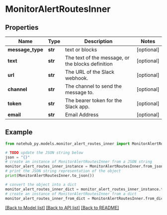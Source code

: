 # MonitorAlertRoutesInner

## Properties

| Name             | Type    | Description                                       | Notes      |
| ---------------- | ------- | ------------------------------------------------- | ---------- |
| **message_type** | **str** | text or blocks                                    | [optional] |
| **text**         | **str** | The text of the message, or the blocks definition | [optional] |
| **url**          | **str** | The URL of the Slack webhook.                     | [optional] |
| **channel**      | **str** | The channel to send the message to.               | [optional] |
| **token**        | **str** | The bearer token for the Slack app.               | [optional] |
| **email**        | **str** | Email Address                                     | [optional] |

## Example

```python
from notehub_py.models.monitor_alert_routes_inner import MonitorAlertRoutesInner

# TODO update the JSON string below
json = "{}"
# create an instance of MonitorAlertRoutesInner from a JSON string
monitor_alert_routes_inner_instance = MonitorAlertRoutesInner.from_json(json)
# print the JSON string representation of the object
print(MonitorAlertRoutesInner.to_json())

# convert the object into a dict
monitor_alert_routes_inner_dict = monitor_alert_routes_inner_instance.to_dict()
# create an instance of MonitorAlertRoutesInner from a dict
monitor_alert_routes_inner_from_dict = MonitorAlertRoutesInner.from_dict(monitor_alert_routes_inner_dict)
```

[[Back to Model list]](../README.md#documentation-for-models) [[Back to API list]](../README.md#documentation-for-api-endpoints) [[Back to README]](../README.md)
